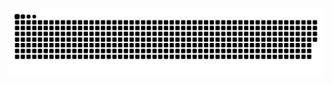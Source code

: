 ![github contribution grid snake animation](https://raw.githubusercontent.com/OMEGA6404/OMEGA6404/main/github-contribution-grid-snake-dark.svg#gh-dark-mode-only)
